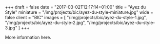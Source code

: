 +++
draft = false
date = "2017-03-02T12:17:14+01:00"
title = "Ayez du Style"
miniature = "/img/projects/bic/ayez-du-style-miniature.jpg"
wide = false
client = "BIC"
images = [
  "/img/projects/bic/ayez-du-style-1.jpg",
  "/img/projects/bic/ayez-du-style-2.jpg",
  "/img/projects/bic/ayez-du-style-3.jpg"
]
+++

More information here.
